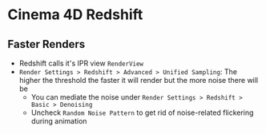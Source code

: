 # Cinema 4D Redshift

## Faster Renders

- Redshift calls it's IPR view `RenderView`
- `Render Settings > Redshift > Advanced > Unified Sampling`: The higher the threshold the faster it will render but the more noise there will be
    - You can mediate the noise under  `Render Settings > Redshift > Basic > Denoising`
    - Uncheck `Random Noise Pattern` to get rid of noise-related flickering during animation

